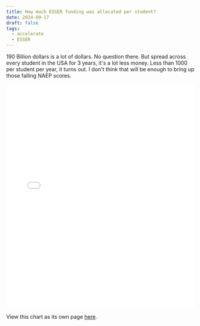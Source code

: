 ```yaml
---
title: How much ESSER funding was allocated per student?
date: 2024-09-17
draft: false
tags:
  - accelerate
  - ESSER
---
```

 
190 Billion dollars is a lot of dollars. No question there. But spread across every student in the USA for 3 years, it's a lot less money. Less than 1000 per student per year, it turns out. I don't think that will be enough to bring up those falling NAEP scores.

<iframe src="state-esser-allocations-per-student.html" width="100%" height="600px" frameborder="0"></iframe>

View this chart as its own page [here](https://log.jasongodfrey.info/state-esser-allocations-per-student.html).